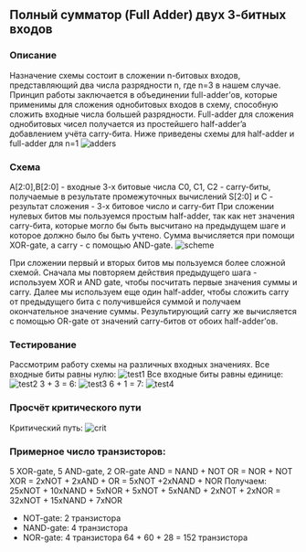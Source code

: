 ## Полный сумматор (Full Adder) двух 3-битных входов

### Описание 
Назначение схемы состоит в сложении n-битовых входов,
представляющий два числа разрядности n, где n=3 в нашем случае.
Принцип работы заключается в объединении full-adder’ов, которые
применимы для сложения однобитовых входов в схему, способную сложить
входные числа большей разрядности. Full-adder для сложения
однобитовых чисел получается из простейшего half-adder’a добавлением
учёта carry-бита. Ниже приведены схемы для half-adder и full-adder для
n=1
![adders](https://github.com/RustamSubkhankulov/digital-electronics/tree/main/fulladder/pisc/adders.png)

### Схема
A[2:0],B[2:0] - входные 3-х битовые числа
С0, С1, С2 - carry-биты, получаемые в результате промежуточных
вычислений
S[2:0] и C - результат сложения - 3-х битовое число и carry-бит
При сложении нулевых битов мы пользуемся простым half-adder, так
как нет значения carry-бита, которые могло бы быть высчитано на
предыдущем шаге и которое должно было бы быть учтено. Сумма
вычисляется при помощи XOR-gate, а carry - с помощью AND-gate.
![scheme](https://github.com/RustamSubkhankulov/digital-electronics/tree/main/fulladder/pisc/scheme.png)

При сложении первый и вторых битов мы пользуемся более сложной
схемой. Сначала мы повторяем действия предыдущего шага - используем
XOR и AND gate, чтобы посчитать первые значения суммы и carry. Далее
мы используем еще один half-adder, чтобы сложить carry от предыдущего
бита с получившейся суммой и получаем окончательное значение суммы.
Результирующий сarry же вычисляется с помощью OR-gate от значений
сarry-битов от обоих half-adder’ов.

### Тестирование
Рассмотрим работу схемы на различных входных значениях.
Все входные биты равны нулю:
![test1](https://github.com/RustamSubkhankulov/digital-electronics/tree/main/fulladder/pisc/test1.png)
Все входные биты равны единице:
![test2](https://github.com/RustamSubkhankulov/digital-electronics/tree/main/fulladder/pisc/test2.png)
3 + 3 = 6:
![test3](https://github.com/RustamSubkhankulov/digital-electronics/tree/main/fulladder/pisc/test3.png)
6 + 1 = 7:
![test4](https://github.com/RustamSubkhankulov/digital-electronics/tree/main/fulladder/pisc/test4.png)

### Просчёт критического пути
Критический путь:
![crit](https://github.com/RustamSubkhankulov/digital-electronics/tree/main/fulladder/pisc/crit.png)

### Примерное число транзисторов:
5 XOR-gate, 5 AND-gate, 2 OR-gate
AND = NAND + NOT
OR = NOR + NOT
XOR = 2xNOT + 2xAND + OR = 5xNOT +2xNAND + NOR
Получаем: 25xNOT + 10xNAND + 5xNOR + 5xNOT + 5xNAND +
2xNOT + 2xNOR = 32xNOT + 15xNAND + 7xNOR
- NOT-gate: 2 транзистора
- NAND-gate: 4 транзистора
- NOR-gate: 4 транзистора
64 + 60 + 28 = 152 транзистора

